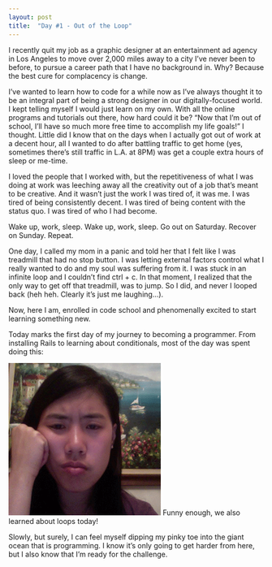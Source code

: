 ```yaml
---
layout: post
title:  "Day #1 - Out of the Loop"
---
```


I recently quit my job as a graphic designer at an entertainment ad agency in Los Angeles to move over 2,000 miles away to a city I’ve never been to before, to pursue a career path that I have no background in. Why? Because the best cure for complacency is change. 

I’ve wanted to learn how to code for a while now as I’ve always thought it to be an integral part of being a strong designer in our digitally-focused world. I kept telling myself I would just learn on my own. With all the online programs and tutorials out there, how hard could it be? “Now that I’m out of school, I’ll have so much more free time to accomplish my life goals!” I thought. Little did I know that on the days when I actually got out of work at a decent hour, all I wanted to do after battling traffic to get home (yes, sometimes there’s still traffic in L.A. at 8PM) was get a couple extra hours of sleep or me-time. 

I loved the people that I worked with, but the repetitiveness of what I was doing at work was leeching away all the creativity out of a job that’s meant to be creative. And it wasn’t just the work I was tired of, it was me. I was tired of being consistently decent. I was tired of being content with the status quo. I was tired of who I had become. 

Wake up, work, sleep. Wake up, work, sleep. Go out on Saturday. Recover on Sunday. Repeat. 

One day, I called my mom in a panic and told her that I felt like I was treadmill that had no stop button. I was letting external factors control what I really wanted to do and my soul was suffering from it. I was stuck in an infinite loop and I couldn’t find ctrl + c. In that moment, I realized that the only way to get off that treadmill, was to jump. So I did, and never I looped back (heh heh. Clearly it’s just me laughing...).

Now, here I am, enrolled in code school and phenomenally excited to start learning something new. 

Today marks the first day of my journey to becoming a programmer. From installing Rails to learning about conditionals, most of the day was spent doing this: 

![So many emotions...](/images/FirstDayGIF.gif)
Funny enough, we also learned about loops today!

Slowly, but surely, I can feel myself dipping my pinky toe into the giant ocean that is programming. I know it’s only going to get harder from here, but I also know that I’m ready for the challenge.

